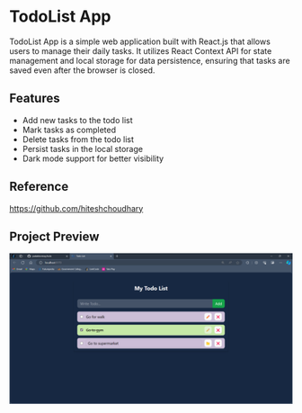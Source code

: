 # TodoList App

TodoList App is a simple web application built with React.js that allows users to manage their daily tasks. It utilizes React Context API for state management and local storage for data persistence, ensuring that tasks are saved even after the browser is closed.

## Features

- Add new tasks to the todo list
- Mark tasks as completed
- Delete tasks from the todo list
- Persist tasks in the local storage
- Dark mode support for better visibility

## Reference

https://github.com/hiteshchoudhary

## Project Preview

![Output](output.png)
